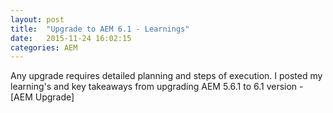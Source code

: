 ```yaml
---
layout: post
title:  "Upgrade to AEM 6.1 - Learnings"
date:   2015-11-24 16:02:15
categories: AEM
---
```

Any upgrade requires detailed planning and steps of execution. I posted my learning's and key takeaways from upgrading AEM 5.6.1 to 6.1 version - [AEM Upgrade]


[AEM]:  https://www.linkedin.com/pulse/upgrade-aem-61-learnings-kunal-gaba
